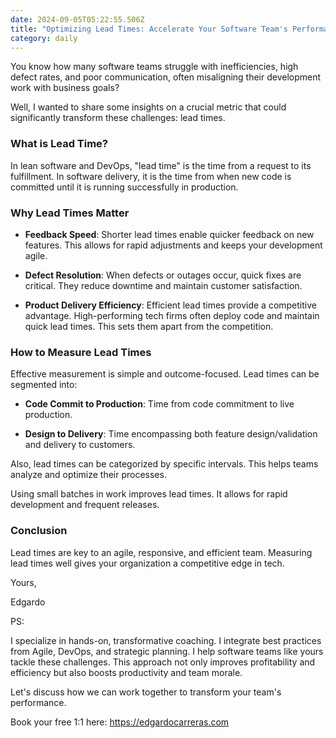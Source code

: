 ```yaml
---
date: 2024-09-05T05:22:55.506Z
title: "Optimizing Lead Times: Accelerate Your Software Team's Performance"
category: daily
---
```

You know how many software teams struggle with inefficiencies, high defect rates, and poor communication, often misaligning their development work with business goals?

Well, I wanted to share some insights on a crucial metric that could significantly transform these challenges: lead times.

### What is Lead Time?

In lean software and DevOps, "lead time" is the time from a request to its fulfillment. In software delivery, it is the time from when new code is committed until it is running successfully in production.

### Why Lead Times Matter

- **Feedback Speed**: Shorter lead times enable quicker feedback on new features. This allows for rapid adjustments and keeps your development agile.

- **Defect Resolution**: When defects or outages occur, quick fixes are critical. They reduce downtime and maintain customer satisfaction.

- **Product Delivery Efficiency**: Efficient lead times provide a competitive advantage. High-performing tech firms often deploy code and maintain quick lead times. This sets them apart from the competition.

### How to Measure Lead Times

Effective measurement is simple and outcome-focused. Lead times can be segmented into:

- **Code Commit to Production**: Time from code commitment to live production.

- **Design to Delivery**: Time encompassing both feature design/validation and delivery to customers.

Also, lead times can be categorized by specific intervals. This helps teams analyze and optimize their processes.

Using small batches in work improves lead times. It allows for rapid development and frequent releases.

### Conclusion

Lead times are key to an agile, responsive, and efficient team. Measuring lead times well gives your organization a competitive edge in tech.

Yours,

Edgardo

PS:

I specialize in hands-on, transformative coaching. I integrate best practices from Agile, DevOps, and strategic planning. I help software teams like yours tackle these challenges. This approach not only improves profitability and efficiency but also boosts productivity and team morale.

Let's discuss how we can work together to transform your team's performance.

Book your free 1:1 here: https://edgardocarreras.com

